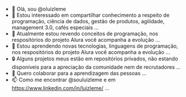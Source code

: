 - 👋 Olá, sou @oluizleme
- 👀 Estou interessado em compartilhar conhecimento a respeito de programação, ciência de dados, gestão de produtos, agilidade, management 3.0, cafés especiais ...
- 🌱 Atualmente estou revendo conceitos de programação, nos respositórios do projeto Alura você acompanha a evolução ...
- 🌱 Estou aprendendo novas tecnologias, linguagens de programação, nos respositórios do projeto Alura você acompanha a evolução ...
- 🔒 Alguns projetos meus estão em repositórios privados, não estando disponíveis para a apreciação da comunidade nem de recrutadores ...
- 💞️ Quero colaborar para a aprendizagem das pessoas ...
- 📫 Como me encontrar @souluizleme e em https://www.linkedin.com/in/luizleme/ ...

<!---
oluizleme/oluizleme is a ✨ special ✨ repository because its `README.md` (this file) appears on your GitHub profile.
You can click the Preview link to take a look at your changes.
--->
